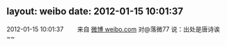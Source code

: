 layout: weibo
date: 2012-01-15 10:01:37
---
<meta name="referrer" content="no-referrer" />

2012-01-15 10:01:37  &nbsp;&nbsp;&nbsp;&nbsp;&nbsp;&nbsp; 来自 <a href="http://weibo.com/" rel="nofollow">微博 weibo.com</a>
对@落微77 说：出处是唐诗诶~~ ​​​
